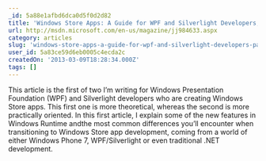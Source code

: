 ```yaml
---
_id: 5a88e1afbd6dca0d5f0d2d82
title: 'Windows Store Apps: A Guide for WPF and Silverlight Developers, Part 1'
url: http://msdn.microsoft.com/en-us/magazine/jj984633.aspx
category: articles
slug: 'windows-store-apps-a-guide-for-wpf-and-silverlight-developers-part-1'
user_id: 5a83ce59d6eb0005c4ecda2c
createdOn: '2013-03-09T18:28:34.000Z'
tags: []
---
```


This article is the first of two I’m writing for Windows Presentation Foundation (WPF) and Silverlight developers who are creating Windows Store apps. This first one is more theoretical, whereas the second is more practically oriented. In this first article, I explain some of the new features in Windows Runtime andthe most common differences you’ll encounter when transitioning to Windows Store app development, coming from a world of either Windows Phone 7, WPF/Silverlight or even traditional .NET development.
